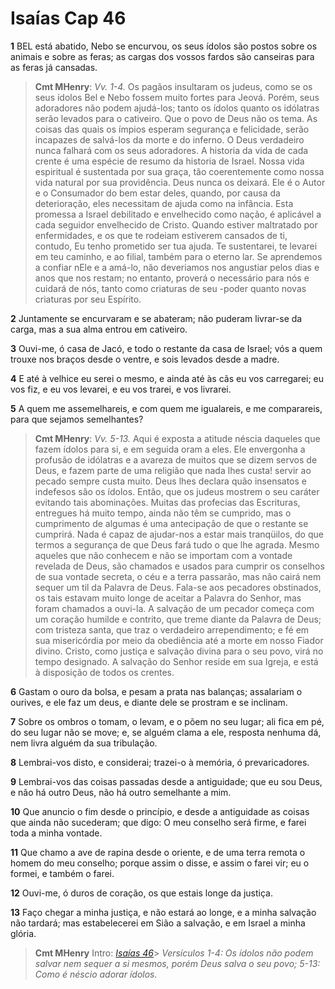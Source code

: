 # Isaías Cap 46

**1** 	BEL está abatido, Nebo se encurvou, os seus ídolos são postos sobre os animais e sobre as feras; as cargas dos vossos fardos são canseiras para as feras já cansadas.

> **Cmt MHenry**: *Vv. 1-4.* Os pagãos insultaram os judeus, como se os seus ídolos Bel e Nebo fossem muito fortes para Jeová. Porém, seus adoradores não podem ajudá-los; tanto os ídolos quanto os idólatras serão levados para o cativeiro. Que o povo de Deus não os tema. As coisas das quais os ímpios esperam segurança e felicidade, serão incapazes de salvá-los da morte e do inferno. O Deus verdadeiro nunca falhará com os seus adoradores. A historia da vida de cada crente é uma espécie de resumo da historia de Israel. Nossa vida espiritual é sustentada por sua graça, tão coerentemente como nossa vida natural por sua providência. Deus nunca os deixará. Ele é o Autor e o Consumador do bem estar deles, quando, por causa da deterioração, eles necessitam de ajuda como na infância. Esta promessa a Israel debilitado e envelhecido como nação, é aplicável a cada seguidor envelhecido de Cristo. Quando estiver maltratado por enfermidades, e os que te rodeiam estiverem cansados de ti, contudo, Eu tenho prometido ser tua ajuda. Te sustentarei, te levarei em teu caminho, e ao filial, também para o eterno lar. Se aprendemos a confiar nEle e a amá-lo, não deveriamos nos angustiar pelos dias e anos que nos restam; no entanto, proverá o necessário para nós e cuidará de nós, tanto como criaturas de seu -poder quanto novas criaturas por seu Espírito.

**2** 	Juntamente se encurvaram e se abateram; não puderam livrar-se da carga, mas a sua alma entrou em cativeiro.

**3** 	Ouvi-me, ó casa de Jacó, e todo o restante da casa de Israel; vós a quem trouxe nos braços desde o ventre, e sois levados desde a madre.

**4** 	E até à velhice eu serei o mesmo, e ainda até às cãs eu vos carregarei; eu vos fiz, e eu vos levarei, e eu vos trarei, e vos livrarei.

**5** 	A quem me assemelhareis, e com quem me igualareis, e me comparareis, para que sejamos semelhantes?

> **Cmt MHenry**: *Vv. 5-13.* Aqui é exposta a atitude néscia daqueles que fazem ídolos para si, e em seguida oram a eles. Ele envergonha a profusão de idólatras e a avareza de muitos que se dizem servos de Deus, e fazem parte de uma religião que nada lhes custa! servir ao pecado sempre custa muito. Deus lhes declara quão insensatos e indefesos são os ídolos. Então, que os judeus mostrem o seu caráter evitando tais abominações. Muitas das profecias das Escrituras, entregues há muito tempo, ainda não têm se cumprido, mas o cumprimento de algumas é uma antecipação de que o restante se cumprirá. Nada é capaz de ajudar-nos a estar mais tranqüilos, do que termos a segurança de que Deus fará tudo o que lhe agrada. Mesmo aqueles que não conhecem e não se importam com a vontade revelada de Deus, são chamados e usados para cumprir os conselhos de sua vontade secreta, o céu e a terra passarão, mas não cairá nem sequer um til da Palavra de Deus. Fala-se aos pecadores obstinados, os tais estavam muito longe de aceitar a Palavra do Senhor, mas foram chamados a ouvi-la. A salvação de um pecador começa com um coração humilde e contrito, que treme diante da Palavra de Deus; com tristeza santa, que traz o verdadeiro arrependimento; e fé em sua misericórdia por meio da obediência até a morte em nosso Fiador divino. Cristo, como justiça e salvação divina para o seu povo, virá no tempo designado. A salvação do Senhor reside em sua Igreja, e está à disposição de todos os crentes.

**6** 	Gastam o ouro da bolsa, e pesam a prata nas balanças; assalariam o ourives, e ele faz um deus, e diante dele se prostram e se inclinam.

**7** 	Sobre os ombros o tomam, o levam, e o põem no seu lugar; ali fica em pé, do seu lugar não se move; e, se alguém clama a ele, resposta nenhuma dá, nem livra alguém da sua tribulação.

**8** 	Lembrai-vos disto, e considerai; trazei-o à memória, ó prevaricadores.

**9** 	Lembrai-vos das coisas passadas desde a antiguidade; que eu sou Deus, e não há outro Deus, não há outro semelhante a mim.

**10** 	Que anuncio o fim desde o princípio, e desde a antiguidade as coisas que ainda não sucederam; que digo: O meu conselho será firme, e farei toda a minha vontade.

**11** 	Que chamo a ave de rapina desde o oriente, e de uma terra remota o homem do meu conselho; porque assim o disse, e assim o farei vir; eu o formei, e também o farei.

**12** 	Ouvi-me, ó duros de coração, os que estais longe da justiça.

**13** 	Faço chegar a minha justiça, e não estará ao longe, e a minha salvação não tardará; mas estabelecerei em Sião a salvação, e em Israel a minha glória.


> **Cmt MHenry** Intro: *[Isaías 46](../23A-Is/46.md#0)*> *Versículos 1-4: Os ídolos não podem salvar nem sequer a si mesmos, porém Deus salva o seu povo; 5-13: Como é néscio adorar ídolos.*
